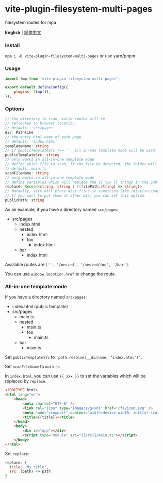 # vite-plugin-filesystem-multi-pages

filesystem routes for mpa

<p>
<b>English</b> | <a href="https://github.com/MinatoHikari/vite-plugin-filesystem-multi-pages/blob/main/README_ZH.md">简体中文</a>
<!-- Contributors: Thanks for geting interested, however we DON'T accept new transitions to the README, thanks. -->
</p>

### Install

`npm i -D vite-plugin-filesystem-multi-pages`
or use yarn/pnpm

### Usage

```javascript
import fmp from 'vite-plugin-filesystem-multi-pages';

export default defineConfig({
    plugins: [fmp()],
});
```

### Options

```typescript
// the directory to scan, valid routes will be
// reflected to browser location.
// default: 'src/pages'
dir: Pathlike
// the entry html name of each page.
// default: 'index.html'
templateName: string
// if publicTemplateSrc !== '', all-in-one template mode will be used
publicTemplateSrc: string
// only works in all-in-one template mode
// define which file to scan, if the file be detected, the folder will be added into routes
// default: main.ts
scanFileName: string
// only works in all-in-one template mode
// define variables which will replace the {{ xxx }} things in the public template
replace: Record<string, string | ((filePath:string) => string)>
// Normally, vite will place dist files in something like /dist/src/pages/...
// If you want to put them at other dir, you can set this option.
publicPath: string
```

As an example, if you have a directory named `src/pages`:

-   src/pages
    -   index.html
    -   nested
        -   index.html
        -   foo
            -   index.html
    -   bar
        -   index.html

Available routes are `['', '/nested', '/nested/foo', '/bar']`.

You can use `window.location.href` to change the route.

### All-in-one template mode

If you have a directory named `src/pages`:

-   index.html (public template)
-   src/pages
    -   main.ts
    -   nested
        -   main.ts
        -   foo
            -   main.ts
    -   bar
        -   main.ts

Set `publicTemplateSrc` to `'path.resolve(__dirname, 'index.html')'`.

Set `scanFileName` to `main.ts`

In `index.html`, you can use `{{ xxx }}` to set the variables which will be replaced by `replace`.

```html
<!DOCTYPE html>
<html lang="en">
    <head>
        <meta charset="UTF-8" />
        <link rel="icon" type="image/svg+xml" href="/favicon.svg" />
        <meta name="viewport" content="width=device-width, initial-scale=1.0" />
        <title>{{title}}</title>
    </head>
    <body>
        <div id="app"></div>
        <script type="module" src="{{src}}/main.ts"></script>
    </body>
</html>
```

Set `replace`:

```javascript
replace: {
  title: 'My title',
  src: (path) => path
}
```
